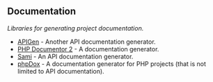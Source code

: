 ## Documentation
*Libraries for generating project documentation.*
* [APIGen](https://github.com/apigen/apigen) - Another API documentation generator.
* [PHP Documentor 2](https://github.com/phpDocumentor/phpDocumentor2) - A documentation generator.
* [Sami](https://github.com/fabpot/Sami) - An API documentation generator.
* [phpDox](http://phpdox.de/) - A documentation generator for PHP projects (that is not limited to API documentation).
